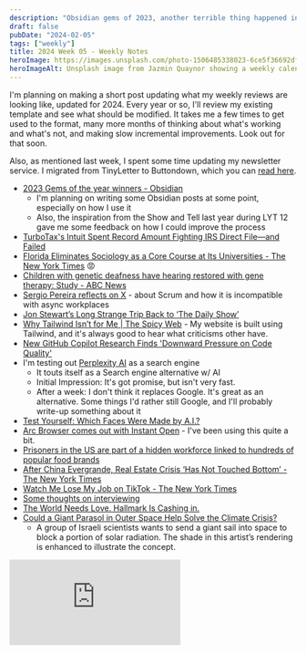 ```yaml
---
description: "Obsidian gems of 2023, another terrible thing happened in Florida, restoring children deafness, giant parasol could alleviate Global Warming, and Tailwind criticism."
draft: false
pubDate: "2024-02-05"
tags: ["weekly"]
title: 2024 Week 05 - Weekly Notes
heroImage: https://images.unsplash.com/photo-1506485338023-6ce5f36692df?ixlib=rb-4.0.3&ixid=M3wxMjA3fDB8MHxwaG90by1wYWdlfHx8fGVufDB8fHx8fA%3D%3D&auto=format&fit=crop&w=2370&q=80
heroImageAlt: Unsplash image from Jazmin Quaynor showing a weekly calendar
---
```


I'm planning on making a short post updating what my weekly reviews are looking like, updated for 2024.
Every year or so, I'll review my existing template and see what should be modified. It takes me a few times to get used to the format, many more months of thinking about what's working and what's not, and making slow incremental improvements. Look out for that soon.

Also, as mentioned last week, I spent some time updating my newsletter service. I migrated from TinyLetter to Buttondown, which you can [read here](/blog/2024-02-01-newsletter-announcement/).

- [2023 Gems of the year winners - Obsidian](https://obsidian.md/blog/2023-goty-winners/)
  - I'm planning on writing some Obsidian posts at some point, especially on how I use it
  - Also, the inspiration from the Show and Tell last year during LYT 12 gave me some feedback on how I could improve the process
- [TurboTax's Intuit Spent Record Amount Fighting IRS Direct File—and Failed](https://substack.perfectunion.us/p/turbotaxs-intuit-spent-record-amount)
- [Florida Eliminates Sociology as a Core Course at Its Universities - The New York Times](https://www.nytimes.com/2024/01/24/us/florida-universities-sociology.html?campaign_id=9&emc=edit_nn_20240125&instance_id=113416&nl=the-morning&regi_id=197092347&segment_id=156264&te=1&user_id=53888c42b17ce2b613ad43a8e73d64ef) 😡
- [Children with genetic deafness have hearing restored with gene therapy: Study - ABC News](https://abcnews.go.com/Health/children-genetic-deafness-hearing-restored-gene-therapy-study/story?id=106641428&utm_source=tldrnewsletter)
- [Sergio Pereira reflects on X](https://twitter.com/SergioRocks/status/1749862208001991074) - about Scrum and how it is incompatible with async workplaces
- [Jon Stewart’s Long Strange Trip Back to ‘The Daily Show’](https://www.rollingstone.com/tv-movies/tv-movie-features/jon-stewart-daily-show-return-journey-hbo-apple-tv-hollywood-stand-up-1234955518/amp/)
- [Why Tailwind Isn’t for Me | The Spicy Web](https://www.spicyweb.dev/why-tailwind-isnt-for-me/?utm_source=tldrwebdev) - My website is built using Tailwind, and it's always good to hear what criticisms other have.
- [New GitHub Copilot Research Finds 'Downward Pressure on Code Quality'](https://visualstudiomagazine.com/articles/2024/01/25/copilot-research.aspx)
- I'm testing out [Perplexity AI](https://www.perplexity.ai/) as a search engine
  - It touts itself as a Search engine alternative w/ AI
  - Initial Impression: It's got promise, but isn't very fast.
  - After a week: I don't think it replaces Google. It's great as an alternative. Some things I'd rather still Google, and I'll probably write-up something about it
- [Test Yourself: Which Faces Were Made by A.I.?](https://www.nytimes.com/interactive/2024/01/19/technology/artificial-intelligence-image-generators-faces-quiz.html?campaign_id=190&emc=edit_ufn_20240130&instance_id=113898&nl=from-the-times&regi_id=197092347&segment_id=156849&te=1&user_id=53888c42b17ce2b613ad43a8e73d64ef)
- [Arc Browser comes out with Instant Open](https://www.theverge.com/2024/2/1/24058013/arc-browser-smart-folders-browse-for-me-ai) - I've been using this quite a bit.
- [Prisoners in the US are part of a hidden workforce linked to hundreds of popular food brands](https://news.yahoo.com/prisoners-us-part-hidden-workforce-125458768.html)
- [After China Evergrande, Real Estate Crisis ‘Has Not Touched Bottom’ - The New York Times](https://www.nytimes.com/2024/01/30/business/china-evergrande-real-estate.html?campaign_id=9&emc=edit_nn_20240130&instance_id=113843&nl=the-morning&regi_id=197092347&segment_id=156791&te=1&user_id=53888c42b17ce2b613ad43a8e73d64ef)
- [Watch Me Lose My Job on TikTok - The New York Times](https://www.nytimes.com/2024/01/30/technology/social-media-tech-layoffs.html?campaign_id=9&emc=edit_nn_20240130&instance_id=113843&nl=the-morning&regi_id=197092347&segment_id=156791&te=1&user_id=53888c42b17ce2b613ad43a8e73d64ef)
- [Some thoughts on interviewing](https://jeanhsu.substack.com/p/some-thoughts-on-interviewing)
- [The World Needs Love. Hallmark Is Cashing in.](https://www.nytimes.com/2024/01/31/magazine/hallmark-channel-loveuary.html?unlocked_article_code=1.R00.o37J.lreaBB5kXE5V&bgrp=g&smid=url-share)
- [Could a Giant Parasol in Outer Space Help Solve the Climate Crisis?](https://www.nytimes.com/2024/02/02/climate/sun-shade-climate-geoengineering.html?unlocked_article_code=1.SU0.p39H.wQTuu3uMKuvf&smid=nytcore-ios-share)
  - A group of Israeli scientists wants to send a giant sail into space to block a portion of solar radiation. The shade in this artist’s rendering is enhanced to illustrate the concept.

<iframe 
  class="aspect-video w-full my-2"
  src="https://www.youtube.com/embed/lJH0HtTxEz0?si=sk57D7j83gUaq5Kr"
  title="YouTube video player"
  frameborder="0"
  allow="accelerometer; autoplay; clipboard-write; encrypted-media; gyroscope; picture-in-picture; web-share"
  allowfullscreen></iframe>